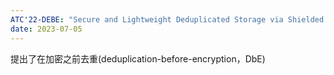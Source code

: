 ```yaml
---
ATC'22-DEBE: "Secure and Lightweight Deduplicated Storage via Shielded Deduplication-Before-Encryption"
date: 2023-07-05
---
```

提出了在加密之前去重(deduplication-before-encryption，DbE)
